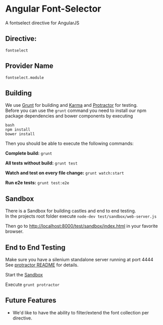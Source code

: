 Angular Font-Selector
=====================

A fontselect directive for AngularJS

Directive:
----------

	fontselect

Provider Name
----------
	fontselect.module

Building
--------

We use [Grunt](http://gruntjs.com/) for building and
[Karma](http://karma-runner.github.io/) and
[Protractor](https://github.com/angular/protractor) for testing.  
Before you can use the `grunt` command you need to install our
npm package dependencies and bower components by executing

	bash
	npm install
	bower install


Then you should be able to execute the following commands:

__Complete build:__ `grunt`

__All tests without build:__ `grunt test`

__Watch and test on every file change:__ `grunt watch:start`

__Run e2e tests:__ `grunt test:e2e`


Sandbox
-------

There is a Sandbox for building castles and end to end testing.  
In the projects root folder execute `node-dev test/sandbox/web-server.js`

Then go to [http://localhost:8000/test/sandbox/index.html](http://localhost:8000/test/sandbox/index.html)
in your favorite browser.


End to End Testing
------------------

Make sure you have a silenium standalone server running at port 4444  
See [protractor README](https://github.com/angular/protractor/blob/master/README.md) 
for details.

Start the [Sandbox](#sandbox)

Execute `grunt protractor`


Future Features
---------------

* We'd like to have the ability to filter/extend the font collection per directive.
